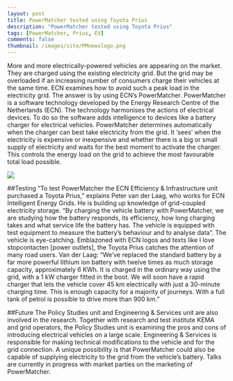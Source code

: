 ```yaml
---
layout: post
title: PowerMatcher tested using Toyota Prius
description: "PowerMatcher tested using Toyota Prius"
tags: [PowerMatcher, Prius, EV]
comments: false
thumbnail: /images/site/PMnewslogo.png
---
```


More and more electrically-powered vehicles are appearing on the market. They are charged using the existing electricity grid. But the grid may be overloaded if an increasing number of consumers charge their vehicles at the same time. ECN examines how to avoid such a peak load in the electricity grid. The answer is by using ECN’s PowerMatcher.
PowerMatcher is a software technology developed by the Energy Research Centre of the Netherlands (ECN). The technology harmonises the actions of electrical devices. To do so the software adds intelligence to devices like a battery charger for electrical vehicles.
PowerMatcher determines automatically when the charger can best take electricity from the grid. It ‘sees’ when the electricity is expensive or inexpensive and whether there is a big or small supply of electricity and waits for the best moment to activate the charger. This controls the energy load on the grid to achieve the most favourable total load possible.

<img src="{{ site.url }}/images/RTEmagicC_Prius_Grid_Connection_Close-up.jpg">

##Testing
“To test PowerMatcher the ECN Efficiency & Infrastructure unit purchased a Toyota Prius,” explains Peter van der Laag, who works for ECN Intelligent Energy Grids. He is building up knowledge of grid-coupled electricity storage. “By charging the vehicle battery with PowerMatcher, we are studying how the battery responds, its efficiency, how long charging takes and what service life the battery has. The vehicle is equipped with test equipment to measure the battery’s behaviour and to analyse data”.
The vehicle is eye-catching. Emblazoned with ECN logos and texts like I love stopcontacten [power outlets], the Toyota Prius catches the attention of many road users. Van der Laag: “We’ve replaced the standard battery by a far more powerful lithium ion battery with twelve times as much storage capacity, approximately 6 KWh. It is charged in the ordinary way using the grid, with a 1 kW charger fitted in the boot. We will soon have a rapid charger that lets the vehicle cover 45 km electrically with just a 30-minute charging time. This is enough capacity for a majority of journeys. With a full tank of petrol is possible to drive more than 900 km.”

##Future
The Policy Studies unit and Engineering & Services unit are also involved in the research. Together with research and test institute KEMA and grid operators, the Policy Studies unit is examining the pros and cons of introducing electrical vehicles on a large scale. Engineering & Services is responsible for making technical modifications to the vehicle and for the grid connection.
A unique possibility is that PowerMatcher could also be capable of supplying electricity to the grid from the vehicle’s battery. Talks are currently in progress with market parties on the marketing of PowerMatcher.
